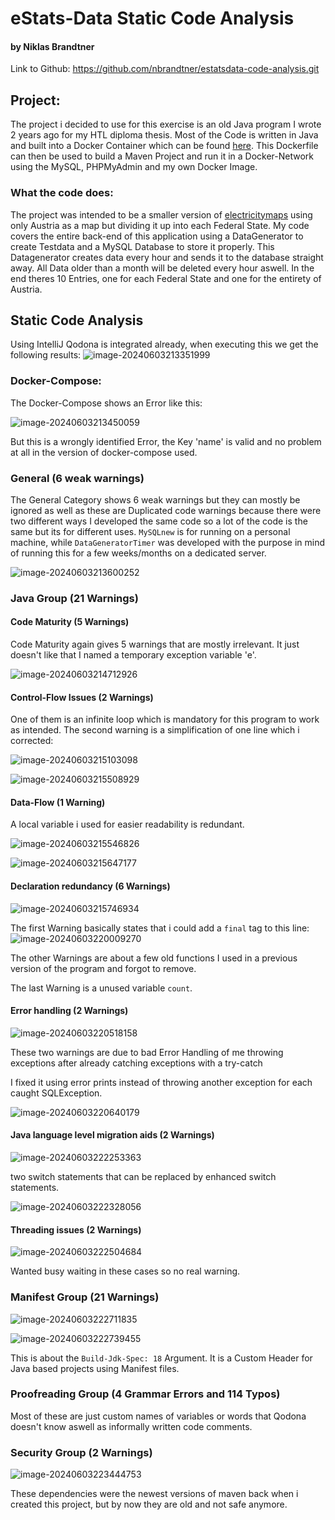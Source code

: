 # eStats-Data Static Code Analysis

#### by Niklas Brandtner

Link to Github: https://github.com/nbrandtner/estatsdata-code-analysis.git

## Project:

The project i decided to use for this exercise is an old Java program I wrote 2 years ago for my HTL diploma thesis. Most of the Code is written in Java and built into a Docker Container which can be found [here](https://hub.docker.com/r/nbrandtner/datagenerator). This Dockerfile can then be used to build a Maven Project and run it in a Docker-Network using the MySQL, PHPMyAdmin and my own Docker Image.
### What the code does:

The project was intended to be a smaller version of [electricitymaps](https://app.electricitymaps.com/map) using only Austria as a map but dividing it up into each Federal State. My code covers the entire back-end of this application using a DataGenerator to create Testdata and a MySQL Database to store it properly. This Datagenerator creates data every hour and sends it to the database straight away. All Data older than a month will be deleted every hour aswell. In the end theres 10 Entries, one for each Federal State and one for the entirety of Austria.

## Static Code Analysis

Using IntelliJ Qodona is integrated already, when executing this we get the following results:
![image-20240603213351999](C:\Users\nbran\AppData\Roaming\Typora\typora-user-images\image-20240603213351999.png)

### Docker-Compose:

The Docker-Compose shows an Error like this:

![image-20240603213450059](C:\Users\nbran\AppData\Roaming\Typora\typora-user-images\image-20240603213450059.png)

But this is a wrongly identified Error, the Key 'name' is valid and no problem at all in the version of docker-compose used.

### General (6 weak warnings)

The General Category shows 6 weak warnings but they can mostly be ignored as well as these are Duplicated code warnings because there were two different ways I developed the same code so a lot of the code is the same but its for different uses. `MySQLnew` is for running on a personal machine, while `DataGeneratorTimer` was developed with the purpose in mind of running this for a few weeks/months on a dedicated server.

![image-20240603213600252](C:\Users\nbran\AppData\Roaming\Typora\typora-user-images\image-20240603213600252.png)

### **Java Group** (21 Warnings)

#### **Code Maturity** (5 Warnings)

Code Maturity again gives 5 warnings that are mostly irrelevant. It just doesn't like that I named a temporary exception variable 'e'.

![image-20240603214712926](C:\Users\nbran\AppData\Roaming\Typora\typora-user-images\image-20240603214712926.png)

#### **Control-Flow Issues** (2 Warnings)

One of them is an infinite loop which is mandatory for this program to work as intended. The second warning is a simplification of one line which i corrected:

![image-20240603215103098](C:\Users\nbran\AppData\Roaming\Typora\typora-user-images\image-20240603215103098.png)

![image-20240603215508929](C:\Users\nbran\AppData\Roaming\Typora\typora-user-images\image-20240603215508929.png)

#### **Data-Flow** (1 Warning)

A local variable i used for easier readability is redundant.

![image-20240603215546826](C:\Users\nbran\AppData\Roaming\Typora\typora-user-images\image-20240603215546826.png)

![image-20240603215647177](C:\Users\nbran\AppData\Roaming\Typora\typora-user-images\image-20240603215647177.png)

#### **Declaration redundancy** (6 Warnings)

![image-20240603215746934](C:\Users\nbran\AppData\Roaming\Typora\typora-user-images\image-20240603215746934.png)

The first Warning basically states that i could add a `final` tag to this line: ![image-20240603220009270](C:\Users\nbran\AppData\Roaming\Typora\typora-user-images\image-20240603220009270.png)

The other Warnings are about a few old functions I used in a previous version of the program and forgot to remove.

The last Warning is a unused variable `count`.

#### Error handling (2 Warnings)

![image-20240603220518158](C:\Users\nbran\AppData\Roaming\Typora\typora-user-images\image-20240603220518158.png)

These two warnings are due to bad Error Handling of me throwing exceptions after already catching exceptions with a try-catch

I fixed it using error prints instead of throwing another exception for each caught SQLException.

![image-20240603220640179](C:\Users\nbran\AppData\Roaming\Typora\typora-user-images\image-20240603220640179.png)

#### **Java language level migration aids** (2 Warnings)

![image-20240603222253363](C:\Users\nbran\AppData\Roaming\Typora\typora-user-images\image-20240603222253363.png)

two switch statements that can be replaced by enhanced switch statements.

![image-20240603222328056](C:\Users\nbran\AppData\Roaming\Typora\typora-user-images\image-20240603222328056.png)

#### **Threading issues** (2 Warnings)

![image-20240603222504684](C:\Users\nbran\AppData\Roaming\Typora\typora-user-images\image-20240603222504684.png)

Wanted busy waiting in these cases so no real warning.

### **Manifest Group** (21 Warnings)

![image-20240603222711835](C:\Users\nbran\AppData\Roaming\Typora\typora-user-images\image-20240603222711835.png)

![image-20240603222739455](C:\Users\nbran\AppData\Roaming\Typora\typora-user-images\image-20240603222739455.png)

This is about the `Build-Jdk-Spec: 18` Argument. It is a Custom Header for Java based projects using Manifest files.

### **Proofreading Group** (4 Grammar Errors and 114 Typos)

Most of these are just custom names of variables or words that Qodona doesn't know aswell as informally written code comments.

### **Security Group** (2 Warnings)

![image-20240603223444753](C:\Users\nbran\AppData\Roaming\Typora\typora-user-images\image-20240603223444753.png)

These dependencies were the newest versions of maven back when i created this project, but by now they are old and not safe anymore.
